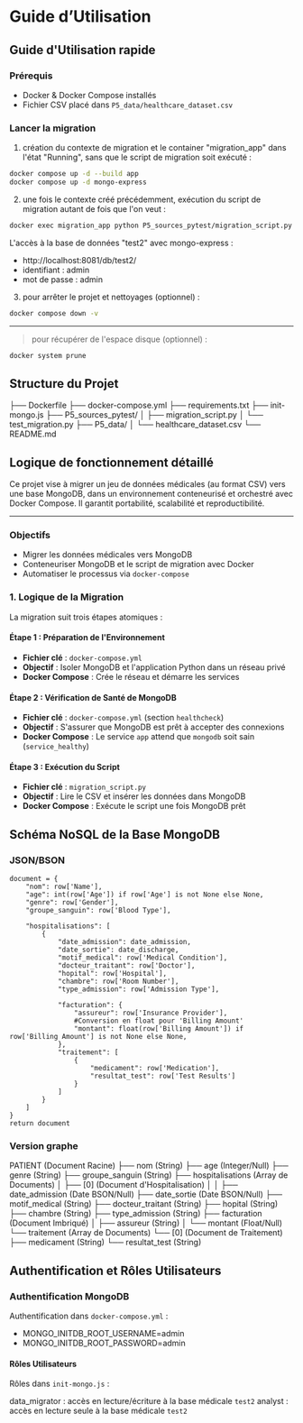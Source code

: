 # Guide d’Utilisation

## Guide d'Utilisation rapide

### Prérequis
- Docker & Docker Compose installés
- Fichier CSV placé dans `P5_data/healthcare_dataset.csv`

### Lancer la migration

1) création du contexte de migration et le container "migration_app" dans l'état "Running", sans que le script de migration soit exécuté  :
```bash 
docker compose up -d --build app 
docker compose up -d mongo-express
```
2) une fois le contexte créé précédemment, exécution du script de migration autant de fois que l'on veut :
```bash
docker exec migration_app python P5_sources_pytest/migration_script.py
```
L'accès à la base de données "test2" avec mongo-express :
* http://localhost:8081/db/test2/
* identifiant : admin
* mot de passe : admin

3) pour arrêter le projet et nettoyages (optionnel) :
```bash
docker compose down -v
```
___________________________________________________________________________
> pour récupérer de l'espace disque (optionnel) :

```bash
docker system prune
```
## Structure du Projet

├── Dockerfile
├── docker-compose.yml
├── requirements.txt
├── init-mongo.js
├── P5_sources_pytest/
│   ├── migration_script.py
│   └── test_migration.py
├── P5_data/
│   └── healthcare_dataset.csv
└── README.md

## Logique de fonctionnement détaillé

Ce projet vise à migrer un jeu de données médicales (au format CSV) vers une base MongoDB, dans un environnement conteneurisé et orchestré avec Docker Compose. Il garantit portabilité, scalabilité et reproductibilité.

---

### Objectifs

- Migrer les données médicales vers MongoDB
- Conteneuriser MongoDB et le script de migration avec Docker
- Automatiser le processus via `docker-compose`

### 1. Logique de la Migration

La migration suit trois étapes atomiques :

#### Étape 1 : Préparation de l'Environnement
- **Fichier clé** : `docker-compose.yml`
- **Objectif** : Isoler MongoDB et l'application Python dans un réseau privé
- **Docker Compose** : Crée le réseau et démarre les services

#### Étape 2 : Vérification de Santé de MongoDB
- **Fichier clé** : `docker-compose.yml` (section `healthcheck`)
- **Objectif** : S'assurer que MongoDB est prêt à accepter des connexions
- **Docker Compose** : Le service `app` attend que `mongodb` soit sain (`service_healthy`)

#### Étape 3 : Exécution du Script
- **Fichier clé** : `migration_script.py`
- **Objectif** : Lire le CSV et insérer les données dans MongoDB
- **Docker Compose** : Exécute le script une fois MongoDB prêt

## Schéma NoSQL de la Base MongoDB
### JSON/BSON
    document = {
        "nom": row['Name'],
        "age": int(row['Age']) if row['Age'] is not None else None,
        "genre": row['Gender'],
        "groupe_sanguin": row['Blood Type'],
        
        "hospitalisations": [
            {
                "date_admission": date_admission,
                "date_sortie": date_discharge,
                "motif_medical": row['Medical Condition'],
                "docteur_traitant": row['Doctor'],
                "hopital": row['Hospital'],
                "chambre": row['Room Number'],
                "type_admission": row['Admission Type'],
                
                "facturation": {
                    "assureur": row['Insurance Provider'],
                    #Conversion en float pour 'Billing Amount'
                    "montant": float(row['Billing Amount']) if row['Billing Amount'] is not None else None,
                },
                "traitement": [
                    {
                        "medicament": row['Medication'],
                        "resultat_test": row['Test Results']
                    }
                ]
            }
        ]
    }
    return document
    
### Version graphe
PATIENT (Document Racine)
├── nom (String)
├── age (Integer/Null)
├── genre (String)
├── groupe_sanguin (String)
├── hospitalisations (Array de Documents) 
│   ├── [0] (Document d'Hospitalisation)
│   │   ├── date_admission (Date BSON/Null)
        ├── date_sortie (Date BSON/Null)
        ├── motif_medical (String)
        ├── docteur_traitant (String)
        ├── hopital (String)
        ├── chambre (String)
        ├── type_admission (String)
        ├── facturation (Document Imbriqué)
        │   ├── assureur (String)
        │   └── montant (Float/Null)
        └── traitement (Array de Documents)
            └── [0] (Document de Traitement)
                ├── medicament (String)
                └── resultat_test (String)

## Authentification et Rôles Utilisateurs

### Authentification MongoDB
Authentification dans `docker-compose.yml` :

  - MONGO_INITDB_ROOT_USERNAME=admin
  - MONGO_INITDB_ROOT_PASSWORD=admin

#### Rôles Utilisateurs 
Rôles dans `init-mongo.js` :

data_migrator : accès en lecture/écriture à la base médicale `test2`
analyst : accès en lecture seule à la base médicale `test2`

